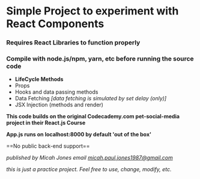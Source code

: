 # Simple Project to experiment with React Components
### Requires React Libraries to function properly
### Compile with node.js/npm, yarn, etc before running the source code

- **LifeCycle Methods**
- Props
- Hooks and data passing methods
- Data Fetching *[data fetching is simulated by set delay (only)]*
- JSX Injection (methods and render)

**This code builds on the original Codecademy.com pet-social-media project in their React.js Course** 

**App.js runs on localhost:8000 by default 'out of the box'**

==No public back-end support==


*published by Micah Jones*
*email micah.paul.jones1987@gmail.com*

*this is just a practice project. Feel free to use, change, modify, etc.*


